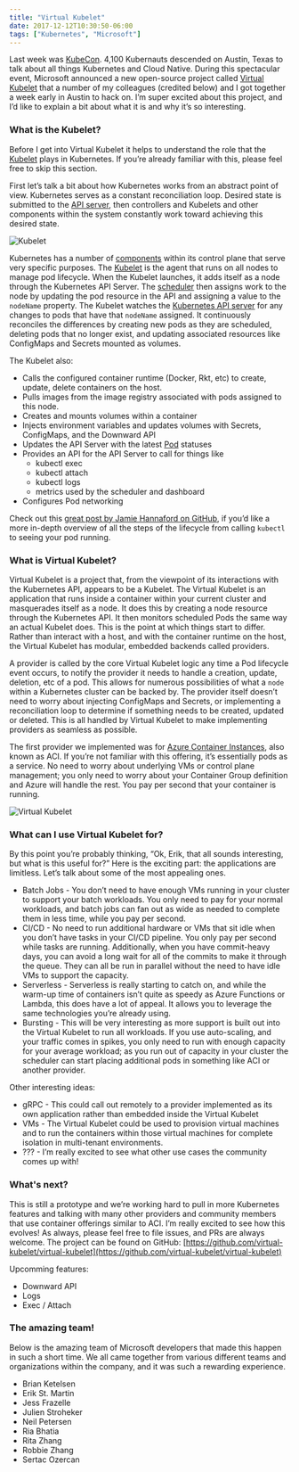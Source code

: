 ```yaml
---
title: "Virtual Kubelet"
date: 2017-12-12T10:30:50-06:00
tags: ["Kubernetes", "Microsoft"]
---
```


Last week was [KubeCon](https://events.linuxfoundation.org/events/kubecon-and-cloudnativecon-north-america). 4,100 Kubernauts descended on Austin, Texas to talk about all things Kubernetes and Cloud Native. During this spectacular event, Microsoft announced a new open-source project called [Virtual Kubelet](https://github.com/virtual-kubelet/virtual-kubelet) that a number of my colleagues (credited below) and I got together a week early in Austin to hack on. I’m super excited about this project, and I’d like to explain a bit about what it is and why it’s so interesting.

### What is the Kubelet?

Before I get into Virtual Kubelet it helps to understand the role that the [Kubelet](https://kubernetes.io/docs/concepts/overview/components/#kubelet) plays in Kubernetes. If you’re already familiar with this, please feel free to skip this section.

First let’s talk a bit about how Kubernetes works from an abstract point of view. Kubernetes serves as a constant reconciliation loop. Desired state is submitted to the [API server](https://kubernetes.io/docs/concepts/overview/components/#kube-apiserver), then controllers and Kubelets and other components within the system constantly work toward achieving this desired state.

![Kubelet](/img/vkubelet/kubelet.png)

Kubernetes has a number of [components](https://kubernetes.io/docs/concepts/overview/components/) within its control plane that serve very specific purposes. The [Kubelet](https://kubernetes.io/docs/concepts/overview/components/#kubelet) is the agent that runs on all nodes to manage pod lifecycle. When the Kubelet launches, it adds itself as a node through the Kubernetes API Server. The [scheduler](https://kubernetes.io/docs/concepts/overview/components/#kube-scheduler) then assigns work to the node by updating the pod resource in the API and assigning a value to the `nodeName` property. The Kubelet watches the [Kubernetes API server](https://kubernetes.io/docs/concepts/overview/components/#kube-apiserver) for any changes to pods that have that `nodeName` assigned. It continuously reconciles the differences by creating new pods as they are scheduled, deleting pods that no longer exist, and updating associated resources like ConfigMaps and Secrets mounted as volumes.

The Kubelet also:

- Calls the configured container runtime (Docker, Rkt, etc) to create, update, delete containers on the host.
- Pulls images from the image registry associated with pods assigned to this node.
- Creates and mounts volumes within a container
- Injects environment variables and updates volumes with Secrets, ConfigMaps, and the Downward API
- Updates the API Server with the latest [Pod](https://kubernetes.io/docs/concepts/workloads/pods/pod/) statuses
- Provides an API for the API Server to call for things like
    - kubectl exec
    - kubectl attach
    - kubectl logs
    - metrics used by the scheduler and dashboard
- Configures Pod networking

Check out this [great post by Jamie Hannaford on GitHub](https://github.com/jamiehannaford/what-happens-when-k8s), if you’d like a more in-depth overview of all the steps of the lifecycle from calling `kubectl` to seeing your pod running.

### What is Virtual Kubelet?
Virtual Kubelet is a project that, from the viewpoint of its interactions with the Kubernetes API, appears to be a Kubelet. The Virtual Kubelet is an application that runs inside a container within your current cluster and masquerades itself as a node. It does this by creating a node resource through the Kubernetes API. It then monitors scheduled Pods the same way an actual Kubelet does. This is the point at which things start to differ. Rather than interact with a host, and with the container runtime on the host, the Virtual Kubelet has modular, embedded backends called providers.

A provider is called by the core Virtual Kubelet logic any time a Pod lifecycle event occurs, to notify the provider it needs to handle a creation, update, deletion, etc of a pod. This allows for numerous possibilities of what a `node` within a Kubernetes cluster can be backed by. The provider itself doesn’t need to worry about injecting ConfigMaps and Secrets, or implementing a reconciliation loop to determine if something needs to be created, updated or deleted. This is all handled by Virtual Kubelet to make implementing providers as seamless as possible.

The first provider we implemented was for [Azure Container Instances](https://aka.ms/T8ul98), also known as ACI. If you’re not familiar with this offering, it’s essentially pods as a service. No need to worry about underlying VMs or control plane management; you only need to worry about your Container Group definition and Azure will handle the rest. You pay per second that your container is running.

![Virtual Kubelet](/img/vkubelet/vkubelet.png)

### What can I use Virtual Kubelet for?
By this point you’re probably thinking, “Ok, Erik, that all sounds interesting, but what is this useful for?” Here is the exciting part: the applications are limitless. Let’s talk about some of the most appealing ones.

- Batch Jobs - You don’t need to have enough VMs running in your cluster to support your batch workloads. You only need to pay for your normal workloads, and batch jobs can fan out as wide as needed to complete them in less time, while you pay per second.
- CI/CD - No need to run additional hardware or VMs that sit idle when you don’t have tasks in your CI/CD pipeline. You only pay per second while tasks are running. Additionally, when you have commit-heavy days, you can avoid a long wait for all of the commits to make it through the queue. They can all be run in parallel without the need to have idle VMs to support the capacity.
- Serverless - Serverless is really starting to catch on, and while the warm-up time of containers isn’t quite as speedy as Azure Functions or Lambda, this does have a lot of appeal. It allows you to leverage the same technologies you’re already using.
- Bursting - This will be very interesting as more support is built out into the Virtual Kubelet to run all workloads. If you use auto-scaling, and your traffic comes in spikes, you only need to run with enough capacity for your average workload; as you run out of capacity in your cluster the scheduler can start placing additional pods in something like ACI or another provider.

Other interesting ideas:

- gRPC - This could call out remotely to a provider implemented as its own application rather than embedded inside the Virtual Kubelet
- VMs - The Virtual Kubelet could be used to provision virtual machines and to run the containers within those virtual machines for complete isolation in multi-tenant environments.
- ??? - I’m really excited to see what other use cases the community comes up with!


### What's next?
This is still a prototype and we’re working hard to pull in more Kubernetes features and talking with many other providers and community members that use container offerings similar to ACI.
I’m really excited to see how this evolves! As always, please feel free to file issues, and PRs are always welcome. The project can be found on GitHub: [https://github.com/virtual-kubelet/virtual-kubelet](https://github.com/virtual-kubelet/virtual-kubelet)

Upcomming features:

- Downward API
- Logs
- Exec / Attach

### The amazing team!
Below is the amazing team of Microsoft developers that made this happen in such a short time. We all came together from various different teams and organizations within the company, and it was such a rewarding experience.

- Brian Ketelsen
- Erik St. Martin
- Jess Frazelle
- Julien Stroheker
- Neil Petersen
- Ria Bhatia
- Rita Zhang
- Robbie Zhang
- Sertac Ozercan
